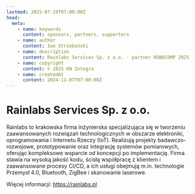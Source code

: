 ```yaml
---
lastmod: 2025-07-29T07:00:00Z
head:
  meta:
    - name: keywords
      content: sponsors, partners, supporters
    - name: author
      content: Iwo Strzeboński
    - name: description
      content: Rainlabs Services Sp. z o.o. - partner ROBOCOMP 2025
    - name: copyright
      content: © 2025 KN Integra
    - name: createdAt
      content: 2024-11-07T07:00:00Z
---
```


# Rainlabs Services Sp. z o.o.

Rainlabs to krakowska firma inżynierska specjalizująca się w tworzeniu zaawansowanych rozwiązań technologicznych w obszarze elektroniki, oprogramowania i Internetu Rzeczy (IoT). Realizują projekty badawczo-rozwojowe, prototypowanie oraz integrację systemów pomiarowych, oferując kompleksowe wsparcie od koncepcji po implementację. Firma stawia na wysoką jakość kodu, ścisłą współpracę z klientem i zaawansowane procesy CI/CD, a ich usługi obejmują m.in. technologie Przemysł 4.0, Bluetooth, ZigBee i skanowanie laserowe.

Więcej informacji: https://rainlabs.pl
